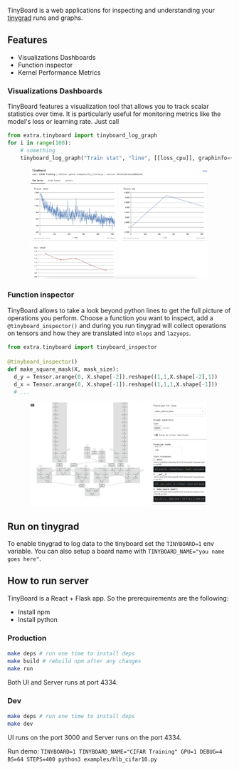 TinyBoard is a web applications for inspecting and understanding your [tinygrad](https://github.com/tinygrad/tinygrad) runs and graphs.

## Features
* Visualizations Dashboards
* Function inspector
* Kernel Performance Metrics

### Visualizations Dashboards

TinyBoard features a visualization tool that allows you to track scalar statistics over time. It is particularly useful for monitoring metrics like the model's loss or learning rate. Just call
```python
from extra.tinyboard import tinyboard_log_graph
for i in range(100):
    # something
    tinyboard_log_graph("Train stat", "line", [[loss_cpu]], graphinfo={'series_names': ['loss']})
```
<p align="center">
<img src="https://raw.githubusercontent.com/nimlgen/tinyboard/master/screenshots/timeseries.png" width="400px">
</p>

### Function inspector

TinyBoard allows to take a look beyond python lines to get the full picture of operations you perform. Choose a function you want to inspect, add a `@tinyboard_inspector()` and during you run tinygrad will collect operations on tensors and how they are translated into `mlops` and `lazyops`.
```python
from extra.tinyboard import tinyboard_inspector

@tinyboard_inspector()
def make_square_mask(X, mask_size):
  d_y = Tensor.arange(0, X.shape[-2]).reshape((1,1,X.shape[-2],1))
  d_x = Tensor.arange(0, X.shape[-1]).reshape((1,1,1,X.shape[-1]))
  # ...
```
<p align="center">
<img src="https://raw.githubusercontent.com/nimlgen/tinyboard/master/screenshots/func_inspect.png" width="400px">
</p>

## Run on tinygrad
To enable tinygrad to log data to the tinyboard set the `TINYBOARD=1` env variable. You can also setup a board name with `TINYBOARD_NAME="you name goes here"`.

## How to run server

TinyBoard is a React + Flask app. So the prerequirements are the following:
* Install npm
* Install python

### Production
```bash
make deps # run one time to install deps
make build # rebuild npm after any changes
make run
```
Both UI and Server runs at port 4334.

### Dev
```bash
make deps # run one time to install deps
make dev
```
UI runs on the port 3000 and Server runs on the port 4334.



Run demo: `TINYBOARD=1 TINYBOARD_NAME="CIFAR Training" GPU=1 DEBUG=4 BS=64 STEPS=400 python3 examples/hlb_cifar10.py`
